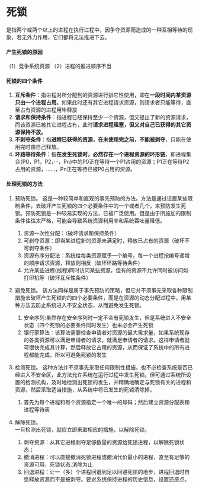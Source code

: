 # 死锁

是指两个或两个以上的进程在执行过程中，因争夺资源而造成的一种互相等待的现象，若无外力作用，它们都将无法推进下去。

#### 产生死锁的原因

（1）竞争系统资源 （2）进程的推进顺序不当

#### 死锁的四个条件

1. **互斥条件**：指进程对所分配到的资源进行排它性使用，即在**一段时间内某资源只由一个进程占用**。如果此时还有其它进程请求资源，则请求者只能等待，直至占有资源的进程用毕释放
2. **请求和保持条件**：指进程已经保持至少一个资源，但又提出了新的资源请求，而该资源已被其它进程占有，此时**请求进程阻塞，但又对自己已获得的其它资源保持不放。**
3. **不剥夺条件**：指**进程已获得的资源，在未使用完之前，不能被剥夺**，只能在使用完时由自己释放。
4. **环路等待条件**：指**在发生死锁时，必然存在一个进程资源的环形链**，即进程集合{P0，P1，P2，···，Pn}中的P0正在等待一个P1占用的资源；P1正在等待P2占用的资源，……，Pn正在等待已被P0占用的资源。

#### 处理死锁的方法

1. 预防死锁。
   这是一种较简单和直观的事先预防的方法。方法是通过设置某些限制条件，去破坏产生死锁的四个必要条件中的一个或者几个，来预防发生死锁。预防死锁是一种较易实现的方法，已被广泛使用。但是由于所施加的限制条件往往太严格，可能会导致系统资源利用率和系统吞吐量降低。
   1. 资源一次性分配：（破坏请求和保持条件）
   2. 可剥夺资源：即当某进程新的资源未满足时，释放已占有的资源（破坏不可剥夺条件）
   3. 资源有序分配法：系统给每类资源赋予一个编号，每一个进程按编号递增的顺序请求资源，释放则相反（破坏环路等待条件）
   4. 允许某些进程\(线程\)同时访问某些资源，但有的资源不允许同时被访问如打印机等（破坏互斥性条件）
2. 避免死锁。
   该方法同样是属于事先预防的策略，但它并不须事先采取各种限制措施去破坏产生死锁的的四个必要条件，而是在资源的动态分配过程中，用某种方法去防止系统进入不安全状态，从而避免发生死锁。
   1. 安全序列:虽然存在安全序列时一定不会有死锁发生，但是系统进入不安全状态（四个死锁的必要条件同时发生）也未必会产生死锁
   2. 银行家算法：该算法需要检查申请者对资源的最大需求量，如果系统现存的各类资源可以满足申请者的请求，就满足申请者的请求。这样申请者就可很快完成其计算，然后释放它占用的资源，从而保证了系统中的所有进程都能完成，所以可避免死锁的发生
3. 检测死锁。
   这种方法并不须事先采取任何限制性措施，也不必检查系统是否已经进入不安全区，此方法允许系统在运行过程中发生死锁。但可通过系统所设置的检测机构，及时地检测出死锁的发生，并精确地确定与死锁有关的进程和资源，然后采取适当措施，从系统中将已发生的死锁清除掉。
   1. 首先为每个进程和每个资源指定一个唯一的号码；然后建立资源分配表和进程等待表
4. 解除死锁。  
   一旦检测出死锁，就应立即釆取相应的措施，以解除死锁。

   1. 剥夺资源：从其它进程剥夺足够数量的资源给死锁进程，以解除死锁状态；
   2. 撤消进程：可以直接撤消死锁进程或撤消代价最小的进程，直至有足够的资源可用，死锁状态.消除为止
   3. 回退进程：让一（多）个进程回退到足以回避死锁的地步，进程回退时自愿释放资源而不是被剥夺。要求系统保持进程的历史信息，设置还原点。



